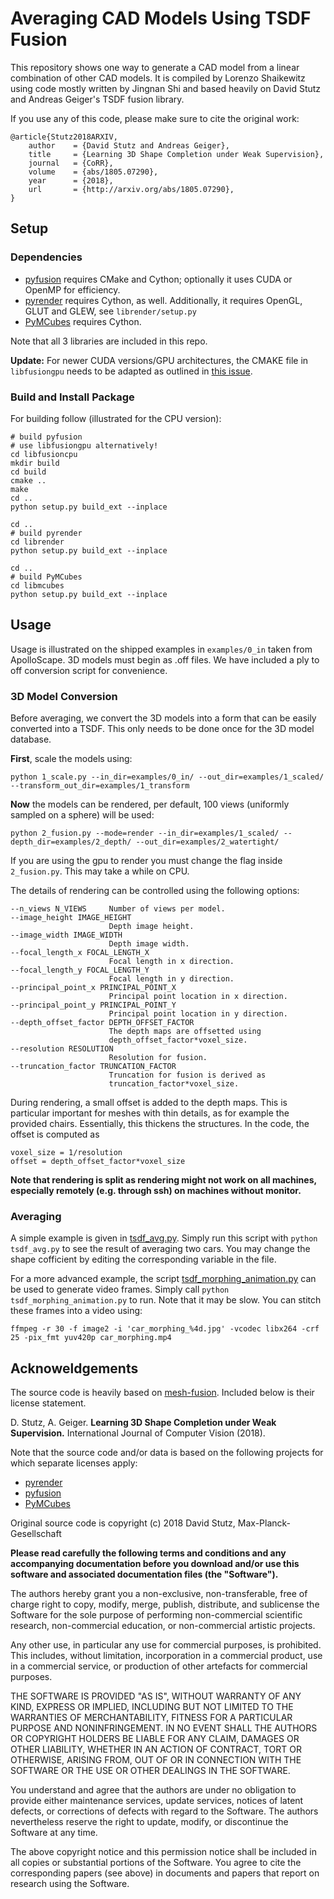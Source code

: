 # Averaging CAD Models Using TSDF Fusion
This repository shows one way to generate a CAD model from a linear combination of other CAD models. It is compiled by Lorenzo Shaikewitz using code mostly written by Jingnan Shi and based heavily on David Stutz and Andreas Geiger's TSDF fusion library.

If you use any of this code, please make sure to cite the original work:

    @article{Stutz2018ARXIV,
        author    = {David Stutz and Andreas Geiger},
        title     = {Learning 3D Shape Completion under Weak Supervision},
        journal   = {CoRR},
        volume    = {abs/1805.07290},
        year      = {2018},
        url       = {http://arxiv.org/abs/1805.07290},
    }

## Setup
### Dependencies
- [pyfusion](https://github.com/griegler/pyfusion) requires CMake and Cython; optionally it uses CUDA or OpenMP for efficiency.
- [pyrender](https://github.com/griegler/pyrender) requires Cython, as well. Additionally, it requires OpenGL, GLUT and GLEW, see `librender/setup.py`
- [PyMCubes](https://github.com/pmneila/PyMCubes) requires Cython.

Note that all 3 libraries are included in this repo.

**Update:** For newer CUDA versions/GPU architectures, the CMAKE file in `libfusiongpu` needs to be adapted as outlined in [this issue](https://github.com/davidstutz/mesh-fusion/issues/6).

### Build and Install Package
For building follow (illustrated for the CPU version):

    # build pyfusion
    # use libfusiongpu alternatively!
    cd libfusioncpu
    mkdir build
    cd build
    cmake ..
    make
    cd ..
    python setup.py build_ext --inplace
    
    cd ..
    # build pyrender
    cd librender
    python setup.py build_ext --inplace
    
    cd ..
    # build PyMCubes
    cd libmcubes
    python setup.py build_ext --inplace

## Usage
Usage is illustrated on the shipped examples in `examples/0_in` taken from ApolloScape. 3D models must begin as .off files. We have included a ply to off conversion script for convenience.

### 3D Model Conversion
Before averaging, we convert the 3D models into a form that can be easily converted into a TSDF. This only needs to be done once for the 3D model database.

**First**, scale the models using:

    python 1_scale.py --in_dir=examples/0_in/ --out_dir=examples/1_scaled/ --transform_out_dir=examples/1_transform

**Now** the models can be rendered, per default, 100 views (uniformly sampled
on a sphere) will be used:

    python 2_fusion.py --mode=render --in_dir=examples/1_scaled/ --depth_dir=examples/2_depth/ --out_dir=examples/2_watertight/

If you are using the gpu to render you must change the flag inside `2_fusion.py`. This may take a while on CPU.

The details of rendering can be controlled using the following options:

    --n_views N_VIEWS     Number of views per model.
    --image_height IMAGE_HEIGHT
                          Depth image height.
    --image_width IMAGE_WIDTH
                          Depth image width.
    --focal_length_x FOCAL_LENGTH_X
                          Focal length in x direction.
    --focal_length_y FOCAL_LENGTH_Y
                          Focal length in y direction.
    --principal_point_x PRINCIPAL_POINT_X
                          Principal point location in x direction.
    --principal_point_y PRINCIPAL_POINT_Y
                          Principal point location in y direction.
    --depth_offset_factor DEPTH_OFFSET_FACTOR
                          The depth maps are offsetted using
                          depth_offset_factor*voxel_size.
    --resolution RESOLUTION
                          Resolution for fusion.
    --truncation_factor TRUNCATION_FACTOR
                          Truncation for fusion is derived as
                          truncation_factor*voxel_size.

During rendering, a small offset is added to the depth maps. This is particular
important for meshes with thin details, as for example the provided chairs.
Essentially, this thickens the structures. In the code, the offset is computed as

    voxel_size = 1/resolution
    offset = depth_offset_factor*voxel_size

**Note that rendering is split as rendering might not work on all machines,
especially remotely (e.g. through ssh) on machines without monitor.**

### Averaging
A simple example is given in [tsdf_avg.py](tsdf_avg.py). Simply run this script with `python tsdf_avg.py` to see the result of averaging two cars. You may change the shape cofficient by editing the corresponding variable in the file.

For a more advanced example, the script [tsdf_morphing_animation.py](tsdf_morphing_animation.py) can be used to generate video frames. Simply call `python tsdf_morphing_animation.py` to run. Note that it may be slow. You can stitch these frames into a video using:

    ffmpeg -r 30 -f image2 -i 'car_morphing_%4d.jpg' -vcodec libx264 -crf 25 -pix_fmt yuv420p car_morphing.mp4


## Acknoweldgements
The source code is heavily based on [mesh-fusion](https://github.com/davidstutz/mesh-fusion). Included below is their license statement.

D. Stutz, A. Geiger. **Learning 3D Shape Completion under Weak Supervision.** International Journal of Computer Vision (2018).

Note that the source code and/or data is based on the following projects for which separate licenses apply:

* [pyrender](https://github.com/griegler/pyrender)
* [pyfusion](https://github.com/griegler/pyfusion)
* [PyMCubes](https://github.com/pmneila/PyMCubes)

Original source code is copyright (c) 2018 David Stutz, Max-Planck-Gesellschaft

**Please read carefully the following terms and conditions and any accompanying documentation before you download and/or use this software and associated documentation files (the "Software").**

The authors hereby grant you a non-exclusive, non-transferable, free of charge right to copy, modify, merge, publish, distribute, and sublicense the Software for the sole purpose of performing non-commercial scientific research, non-commercial education, or non-commercial artistic projects.

Any other use, in particular any use for commercial purposes, is prohibited. This includes, without limitation, incorporation in a commercial product, use in a commercial service, or production of other artefacts for commercial purposes.

THE SOFTWARE IS PROVIDED "AS IS", WITHOUT WARRANTY OF ANY KIND, EXPRESS OR IMPLIED, INCLUDING BUT NOT LIMITED TO THE WARRANTIES OF MERCHANTABILITY, FITNESS FOR A PARTICULAR PURPOSE AND NONINFRINGEMENT. IN NO EVENT SHALL THE AUTHORS OR COPYRIGHT HOLDERS BE LIABLE FOR ANY CLAIM, DAMAGES OR OTHER LIABILITY, WHETHER IN AN ACTION OF CONTRACT, TORT OR OTHERWISE, ARISING FROM, OUT OF OR IN CONNECTION WITH THE SOFTWARE OR THE USE OR OTHER DEALINGS IN THE SOFTWARE.

You understand and agree that the authors are under no obligation to provide either maintenance services, update services, notices of latent defects, or corrections of defects with regard to the Software. The authors nevertheless reserve the right to update, modify, or discontinue the Software at any time.

The above copyright notice and this permission notice shall be included in all copies or substantial portions of the Software. You agree to cite the corresponding papers (see above) in documents and papers that report on research using the Software.